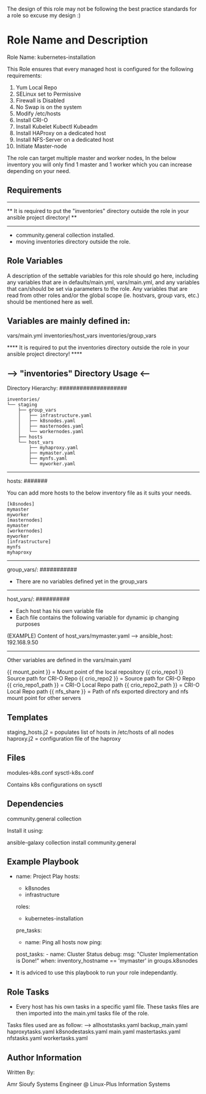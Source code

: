 The design of this role may not be following the best practice standards for a role so excuse my design :)

Role Name and Description 
=========================
Role Name: kubernetes-installation

This Role ensures that every managed host is configured for the following requirements:

1. Yum Local Repo
2. SELinux set to Permissive
3. Firewall is Disabled
4. No Swap is on the system
5. Modify /etc/hosts
6. Install CRI-O 
7. Install Kubelet Kubectl Kubeadm
8. Install HAProxy on a dedicated host
9. Install NFS-Server on a dedicated host
10. Initiate Master-node

The role can target multiple master and worker nodes, In the below inventory you will only find 1 master and 1 worker which you can increase depending on your need.

Requirements
------------
***********************************************************************************************************
** It is required to put the "inventories" directory outside the role in your ansible project directory! **
***********************************************************************************************************

- community.general collection installed.
- moving inventories directory outside the role.

Role Variables
--------------

A description of the settable variables for this role should go here, including any variables that are in defaults/main.yml, vars/main.yml, and any variables that can/should be set via parameters to the role. Any variables that are read from other roles and/or the global scope (ie. hostvars, group vars, etc.) should be mentioned here as well.


Variables are mainly defined in:
--------------------------------

vars/main.yml
inventories/host_vars
inventories/group_vars

**** It is required to put the inventories directory outside the role in your ansible project directory! ****


--> "inventories" Directory Usage <-- 
-------------------------------------

Directory Hierarchy:
####################

```
inventories/
└── staging
    ├── group_vars
    │   ├── infrastructure.yaml
    │   ├── k8snodes.yaml
    │   ├── masternodes.yaml
    │   └── workernodes.yaml
    ├── hosts
    └── host_vars
        ├── myhaproxy.yaml
        ├── mymaster.yaml
        ├── mynfs.yaml
        └── myworker.yaml
```
-------------------------------------
hosts:
#######

You can add more hosts to the below inventory file as it suits your needs.
```
[k8snodes]
mymaster
myworker
[masternodes]
mymaster
[workernodes]
myworker
[infrastructure]
mynfs
myhaproxy
```
-------------------------------------

group_vars/:
###########
- There are no variables defined yet in the group_vars

-------------------------------------
host_vars/:
##########

- Each host has his own variable file
- Each file contains the following variable for dynamic ip changing purposes

(EXAMPLE) Content of host_vars/mymaster.yaml
-->
   ansible_host: 192.168.9.50

-------------------------------------
Other variables are defined in the vars/main.yaml


{{ mount_point }} = Mount point of the local repository 
{{ crio_repo1 }} Source path for CRI-O Repo
{{ crio_repo2 }} = Source path for CRI-O Repo
{{ crio_repo1_path }} =  CRI-O Local Repo path
{{ crio_repo2_path }} = CRI-O Local Repo path
{{ nfs_share }} = Path of nfs exported directory and nfs mount point for other servers


Templates
---------

staging_hosts.j2 = populates list of hosts in /etc/hosts of all nodes
haproxy.j2 = configuration file of the haproxy


Files
-----
modules-k8s.conf  sysctl-k8s.conf

Contains k8s configurations on sysctl

Dependencies
------------

community.general collection

Install it using:

ansible-galaxy collection install community.general

Example Playbook
----------------
- name: Project Play
  hosts:
    - k8snodes
    - infrastructure

  roles:
    - kubernetes-installation

  pre_tasks:
    - name: Ping all hosts now
      ping:


  post_tasks:
      - name: Cluster Status
        debug:
          msg: "Cluster Implementation is Done!"
        when: inventory_hostname == 'mymaster' in groups.k8snodes


- It is adviced to use this playbook to run your role independantly.


Role Tasks
----------
- Every host has his own tasks in a specific yaml file. These tasks files are then imported into the main.yml tasks file of the role.

Tasks files used are as follow:
-->
allhoststasks.yaml  backup_main.yaml  haproxytasks.yaml  k8snodestasks.yaml  main.yaml  mastertasks.yaml  nfstasks.yaml  workertasks.yaml

Author Information
------------------
Written By:

Amr Sioufy 
Systems Engineer @ Linux-Plus Information Systems
